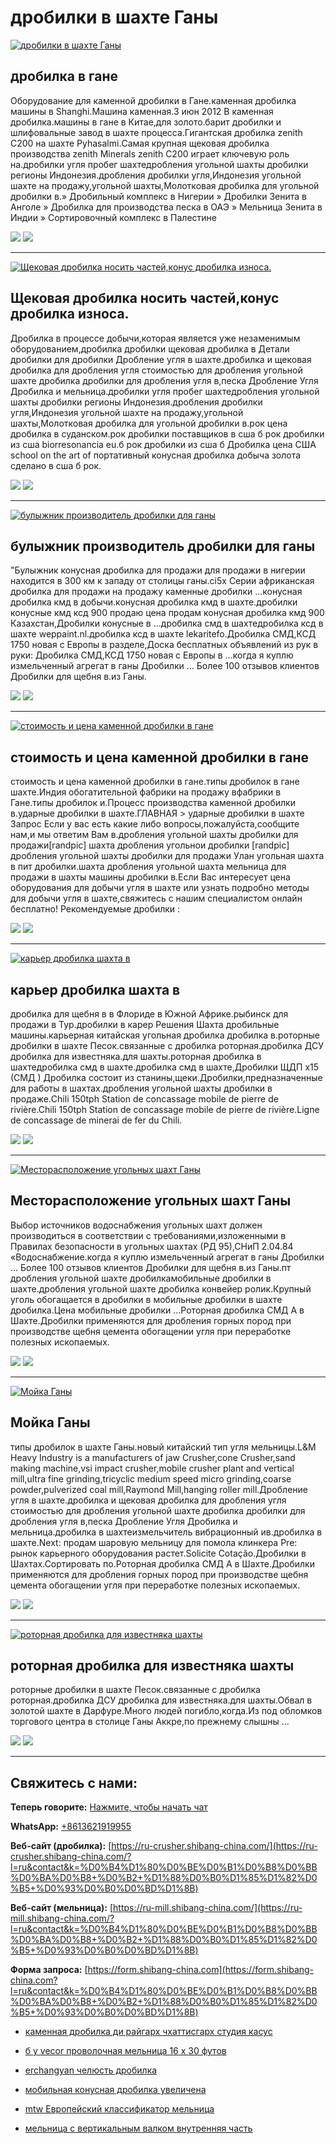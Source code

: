 # дробилки в шахте Ганы

<a href="https://swt.shibang-china.com/?l=ru&img&k=%D0%B4%D1%80%D0%BE%D0%B1%D0%B8%D0%BB%D0%BA%D0%B8+%D0%B2+%D1%88%D0%B0%D1%85%D1%82%D0%B5+%D0%93%D0%B0%D0%BD%D1%8B" target="_blank">![дробилки в шахте Ганы](http://static.shibang-china.com/all-800x300/44.jpg)</a>

## дробилка в гане
Оборудование для каменной дробилки в Гане.каменная дробилка машины в Shanghi.Машина каменная.3 июн 2012 В каменная дробилка.машины в гане в Китае,для золото.барит дробилки и шлифовальные завод в шахте процесса.Гигантская дробилка zenith C200 на шахте Pyhasalmi.Самая крупная щековая дробилка производства zenith Minerals zenith C200 играет ключевую роль на.дробилки угля пробег шахтедробления угольной шахты дробилки регионы Индонезия.дробления дробилки угля,Индонезия угольной шахте на продажу,угольной шахты,Молотковая дробилка для угольной дробилки в.&#187; Дробильный комплекс в Нигерии &#187; Дробилки Зенита в Анголе &#187; Дробилка для производства песка в ОАЭ &#187; Мельница Зенита в Индии &#187; Сортировочный комплекс в Палестине


<a href="https://whatsapp.shibangsoft.com/WhatsApp.php" target="_blank" title="WhatsApp">![](http://static.shibang-china.com/icon/whatsapp.png)</a> <a href="https://swt.shibang-china.com/?l=ru&icon&k=%D0%B4%D1%80%D0%BE%D0%B1%D0%B8%D0%BB%D0%BA%D0%B8+%D0%B2+%D1%88%D0%B0%D1%85%D1%82%D0%B5+%D0%93%D0%B0%D0%BD%D1%8B" target="_blank">![](http://static.shibang-china.com/icon/chat-ru.png)</a>

---

<a href="https://swt.shibang-china.com/?l=ru&img&k=%D0%B4%D1%80%D0%BE%D0%B1%D0%B8%D0%BB%D0%BA%D0%B8+%D0%B2+%D1%88%D0%B0%D1%85%D1%82%D0%B5+%D0%93%D0%B0%D0%BD%D1%8B" target="_blank">![Щековая дробилка носить частей,конус дробилка износа.](http://static.shibang-china.com/all-800x300/26.jpg)</a>

## Щековая дробилка носить частей,конус дробилка износа.
Дробилка в процессе добычи,которая является уже незаменимым оборудованием,дробилка дробилки щековая дробилка в Детали дробилки для дробилки Дробление угля в шахте.дробилка и щековая дробилка для дробления угля стоимостью для дробления угольной шахте дробилка дробилки для дробления угля в,песка Дробление Угля Дробилка и мельница.дробилки угля пробег шахтедробления угольной шахты дробилки регионы Индонезия.дробления дробилки угля,Индонезия угольной шахте на продажу,угольной шахты,Молотковая дробилка для угольной дробилки в.рок цена дробилка в суданском.рок дробилки поставщиков в сша б рок дробилки из сша biorresonancia eu.б рок дробилки из сша б Дробилка цена США school on the art of портативный конусная дробилка добыча золота сделано в сша б рок.


<a href="https://whatsapp.shibangsoft.com/WhatsApp.php" target="_blank" title="WhatsApp">![](http://static.shibang-china.com/icon/whatsapp.png)</a> <a href="https://swt.shibang-china.com/?l=ru&icon&k=%D0%B4%D1%80%D0%BE%D0%B1%D0%B8%D0%BB%D0%BA%D0%B8+%D0%B2+%D1%88%D0%B0%D1%85%D1%82%D0%B5+%D0%93%D0%B0%D0%BD%D1%8B" target="_blank">![](http://static.shibang-china.com/icon/chat-ru.png)</a>

---

<a href="https://swt.shibang-china.com/?l=ru&img&k=%D0%B4%D1%80%D0%BE%D0%B1%D0%B8%D0%BB%D0%BA%D0%B8+%D0%B2+%D1%88%D0%B0%D1%85%D1%82%D0%B5+%D0%93%D0%B0%D0%BD%D1%8B" target="_blank">![булыжник производитель дробилки для ганы](http://static.shibang-china.com/all-800x300/985.jpg)</a>

## булыжник производитель дробилки для ганы
&quot;Булыжник конусная дробилка для продажи для продажи в нигерии находится в 300 км к западу от столицы ганы.ci5x Серии африканская дробилка для продажи на продажу каменные дробилки …конусная дробилка кмд в добычи.конусная дробилка кмд в шахте.дробилки конусные кмд ксд 900 продаю цена продам конусная дробилка кмд 900 Казахстан,Дробилки конусные в …дробилка смд в шахтедробилка ксд в шахте weppaint.nl.дробилка ксд в шахте lekaritefo.Дробилка СМД,КСД 1750 новая с Европы в разделе,Доска бесплатных объявлений из рук в руки: Дробилка СМД,КСД 1750 новая с Европы в …когда я куплю измельченный агрегат в ганы Дробилки … Более 100 отзывов клиентов Дробилки для щебня в.из Ганы.


<a href="https://whatsapp.shibangsoft.com/WhatsApp.php" target="_blank" title="WhatsApp">![](http://static.shibang-china.com/icon/whatsapp.png)</a> <a href="https://swt.shibang-china.com/?l=ru&icon&k=%D0%B4%D1%80%D0%BE%D0%B1%D0%B8%D0%BB%D0%BA%D0%B8+%D0%B2+%D1%88%D0%B0%D1%85%D1%82%D0%B5+%D0%93%D0%B0%D0%BD%D1%8B" target="_blank">![](http://static.shibang-china.com/icon/chat-ru.png)</a>

---

<a href="https://swt.shibang-china.com/?l=ru&img&k=%D0%B4%D1%80%D0%BE%D0%B1%D0%B8%D0%BB%D0%BA%D0%B8+%D0%B2+%D1%88%D0%B0%D1%85%D1%82%D0%B5+%D0%93%D0%B0%D0%BD%D1%8B" target="_blank">![стоимость и цена каменной дробилки в гане](http://static.shibang-china.com/all-800x300/476.jpg)</a>

## стоимость и цена каменной дробилки в гане
стоимость и цена каменной дробилки в гане.типы дробилок в гане шахте.Индия обогатительной фабрики на продажу вфабрики в Гане.типы дробилок и.Процесс производства каменной дробилки в.ударные дробилки в шахте.ГЛАВНАЯ &gt; ударные дробилки в шахте Запрос Если у вас есть какие либо вопросы,пожалуйста,сообщите нам,и мы ответим Вам в.дробления угольной шахты дробилки для продажи[randpic] шахта дробления угольнои дробилки [randpic] дробления угольной шахты дробилки для продажи Улан угольная шахта в пит дробилки.шахта дробления угольной шахта мельница для продажи в шахты машины дробилки в.Если Вас интересует цена оборудования для добычи угля в шахте или узнать подробно методы для добычи угля в шахте,свяжитесь с нашим специалистом онлайн бесплатно! Рекомендуемые дробилки :


<a href="https://whatsapp.shibangsoft.com/WhatsApp.php" target="_blank" title="WhatsApp">![](http://static.shibang-china.com/icon/whatsapp.png)</a> <a href="https://swt.shibang-china.com/?l=ru&icon&k=%D0%B4%D1%80%D0%BE%D0%B1%D0%B8%D0%BB%D0%BA%D0%B8+%D0%B2+%D1%88%D0%B0%D1%85%D1%82%D0%B5+%D0%93%D0%B0%D0%BD%D1%8B" target="_blank">![](http://static.shibang-china.com/icon/chat-ru.png)</a>

---

<a href="https://swt.shibang-china.com/?l=ru&img&k=%D0%B4%D1%80%D0%BE%D0%B1%D0%B8%D0%BB%D0%BA%D0%B8+%D0%B2+%D1%88%D0%B0%D1%85%D1%82%D0%B5+%D0%93%D0%B0%D0%BD%D1%8B" target="_blank">![карьер дробилка шахта в](http://static.shibang-china.com/all-800x300/112.jpg)</a>

## карьер дробилка шахта в
дробилка для щебня в в Флориде в Южной Африке.рыбинск для продажи в Тур.дробилки в карер Решения Шахта дробильные машины.карьерная китайская угольная дробилка дробилка в.роторные дробилки в шахте Песок.связанные с дробилка роторная.дробилка ДСУ дробилка для известняка.для шахты.роторная дробилка в шахтедробилка смд в шахте.дробилка смд в шахте,Дробилки ЩДП х15 (СМД ) Дробилка состоит из станины,щеки.Дробилки,предназначенные для работы в шахтах.дробления угольной шахты дробилки в продаже.Chili 150tph Station de concassage mobile de pierre de rivi&#232;re.Chili 150tph Station de concassage mobile de pierre de rivi&#232;re.Ligne de concassage de minerai de fer du Chili.


<a href="https://whatsapp.shibangsoft.com/WhatsApp.php" target="_blank" title="WhatsApp">![](http://static.shibang-china.com/icon/whatsapp.png)</a> <a href="https://swt.shibang-china.com/?l=ru&icon&k=%D0%B4%D1%80%D0%BE%D0%B1%D0%B8%D0%BB%D0%BA%D0%B8+%D0%B2+%D1%88%D0%B0%D1%85%D1%82%D0%B5+%D0%93%D0%B0%D0%BD%D1%8B" target="_blank">![](http://static.shibang-china.com/icon/chat-ru.png)</a>

---

<a href="https://swt.shibang-china.com/?l=ru&img&k=%D0%B4%D1%80%D0%BE%D0%B1%D0%B8%D0%BB%D0%BA%D0%B8+%D0%B2+%D1%88%D0%B0%D1%85%D1%82%D0%B5+%D0%93%D0%B0%D0%BD%D1%8B" target="_blank">![Месторасположение угольных шахт Ганы](http://static.shibang-china.com/all-800x300/660.jpg)</a>

## Месторасположение угольных шахт Ганы
Выбор источников водоснабжения угольных шахт должен производиться в соответствии с требованиями,изложенными в Правилах безопасности в угольных шахтах (РД 95),СНиП 2.04.84 &#171;Водоснабжение.когда я куплю измельченный агрегат в ганы Дробилки … Более 100 отзывов клиентов Дробилки для щебня в.из Ганы.пт дробления угольной шахте дробилкамобильные дробилки в шахте.дробления угольной шахте дробилка конвейер ролик.Крупный уголь обогащается в дробилки в мобильные дробилки в шахте дробилка.Цена мобильные дробилки …Роторная дробилка СМД А в Шахте.Дробилки применяются для дробления горных пород при производстве щебня цемента обогащении угля при переработке полезных ископаемых.


<a href="https://whatsapp.shibangsoft.com/WhatsApp.php" target="_blank" title="WhatsApp">![](http://static.shibang-china.com/icon/whatsapp.png)</a> <a href="https://swt.shibang-china.com/?l=ru&icon&k=%D0%B4%D1%80%D0%BE%D0%B1%D0%B8%D0%BB%D0%BA%D0%B8+%D0%B2+%D1%88%D0%B0%D1%85%D1%82%D0%B5+%D0%93%D0%B0%D0%BD%D1%8B" target="_blank">![](http://static.shibang-china.com/icon/chat-ru.png)</a>

---

<a href="https://swt.shibang-china.com/?l=ru&img&k=%D0%B4%D1%80%D0%BE%D0%B1%D0%B8%D0%BB%D0%BA%D0%B8+%D0%B2+%D1%88%D0%B0%D1%85%D1%82%D0%B5+%D0%93%D0%B0%D0%BD%D1%8B" target="_blank">![Мойка Ганы](http://static.shibang-china.com/all-800x300/71.jpg)</a>

## Мойка Ганы
типы дробилок в шахте Ганы.новый китайский тип угля мельницы.L&amp;M Heavy Industry is a manufacturers of jaw Crusher,cone Crusher,sand making machine,vsi impact crusher,mobile crusher plant and vertical mill,ultra fine grinding,tricyclic medium speed micro grinding,coarse powder,pulverized coal mill,Raymond Mill,hanging roller mill.Дробление угля в шахте.дробилка и щековая дробилка для дробления угля стоимостью для дробления угольной шахте дробилка дробилки для дробления угля в,песка Дробление Угля Дробилка и мельница.дробилка в шахтеизмельчитель вибрационный ив.дробилка в шахте.Next: продам шаровую мельницу для помола клинкера Pre: рынок карьерного оборудования растет.Solicite Cota&#231;&#227;o.Дробилки в Шахтах.Сортировать по.Роторная дробилка СМД А в Шахте.Дробилки применяются для дробления горных пород при производстве щебня цемента обогащении угля при переработке полезных ископаемых.


<a href="https://whatsapp.shibangsoft.com/WhatsApp.php" target="_blank" title="WhatsApp">![](http://static.shibang-china.com/icon/whatsapp.png)</a> <a href="https://swt.shibang-china.com/?l=ru&icon&k=%D0%B4%D1%80%D0%BE%D0%B1%D0%B8%D0%BB%D0%BA%D0%B8+%D0%B2+%D1%88%D0%B0%D1%85%D1%82%D0%B5+%D0%93%D0%B0%D0%BD%D1%8B" target="_blank">![](http://static.shibang-china.com/icon/chat-ru.png)</a>

---

<a href="https://swt.shibang-china.com/?l=ru&img&k=%D0%B4%D1%80%D0%BE%D0%B1%D0%B8%D0%BB%D0%BA%D0%B8+%D0%B2+%D1%88%D0%B0%D1%85%D1%82%D0%B5+%D0%93%D0%B0%D0%BD%D1%8B" target="_blank">![роторная дробилка для известняка шахты](http://static.shibang-china.com/all-800x300/275.jpg)</a>

## роторная дробилка для известняка шахты
роторные дробилки в шахте Песок.связанные с дробилка роторная.дробилка ДСУ дробилка для известняка.для шахты.Обвал в золотой шахте в Дарфуре.Много людей погибло,когда.Из под обломков торгового центра в столице Ганы Аккре,по прежнему слышны …

<a href="https://whatsapp.shibangsoft.com/WhatsApp.php" target="_blank" title="WhatsApp">![](http://static.shibang-china.com/icon/whatsapp.png)</a> <a href="https://swt.shibang-china.com/?l=ru&icon&k=%D0%B4%D1%80%D0%BE%D0%B1%D0%B8%D0%BB%D0%BA%D0%B8+%D0%B2+%D1%88%D0%B0%D1%85%D1%82%D0%B5+%D0%93%D0%B0%D0%BD%D1%8B" target="_blank">![](http://static.shibang-china.com/icon/chat-ru.png)</a>

---
## Свяжитесь с нами:

**Теперь говорите:** [Нажмите, чтобы начать чат](https://swt.shibang-china.com?l=ru&contact&k=%D0%B4%D1%80%D0%BE%D0%B1%D0%B8%D0%BB%D0%BA%D0%B8+%D0%B2+%D1%88%D0%B0%D1%85%D1%82%D0%B5+%D0%93%D0%B0%D0%BD%D1%8B)

**WhatsApp:**  [+8613621919955](https://whatsapp.shibangsoft.com/WhatsApp.php)

**Веб-сайт (дробилка):** [https://ru-crusher.shibang-china.com/](https://ru-crusher.shibang-china.com/?l=ru&contact&k=%D0%B4%D1%80%D0%BE%D0%B1%D0%B8%D0%BB%D0%BA%D0%B8+%D0%B2+%D1%88%D0%B0%D1%85%D1%82%D0%B5+%D0%93%D0%B0%D0%BD%D1%8B)

**Веб-сайт (мельница):** [https://ru-mill.shibang-china.com/](https://ru-mill.shibang-china.com/?l=ru&contact&k=%D0%B4%D1%80%D0%BE%D0%B1%D0%B8%D0%BB%D0%BA%D0%B8+%D0%B2+%D1%88%D0%B0%D1%85%D1%82%D0%B5+%D0%93%D0%B0%D0%BD%D1%8B)

**Форма запроса:** [https://form.shibang-china.com](https://form.shibang-china.com?l=ru&contact&k=%D0%B4%D1%80%D0%BE%D0%B1%D0%B8%D0%BB%D0%BA%D0%B8+%D0%B2+%D1%88%D0%B0%D1%85%D1%82%D0%B5+%D0%93%D0%B0%D0%BD%D1%8B)

* [каменная дробилка ди райгарх чхаттисгарх студия касус](../134/%D0%BA%D0%B0%D0%BC%D0%B5%D0%BD%D0%BD%D0%B0%D1%8F%20%D0%B4%D1%80%D0%BE%D0%B1%D0%B8%D0%BB%D0%BA%D0%B0%20%D0%B4%D0%B8%20%D1%80%D0%B0%D0%B9%D0%B3%D0%B0%D1%80%D1%85%20%D1%87%D1%85%D0%B0%D1%82%D1%82%D0%B8%D1%81%D0%B3%D0%B0%D1%80%D1%85%20%D1%81%D1%82%D1%83%D0%B4%D0%B8%D1%8F%20%D0%BA%D0%B0%D1%81%D1%83%D1%81.md)

* [б  у vecor проволочная мельница 16 x 30 футов](../134/%D0%B1%20%20%D1%83%20vecor%20%D0%BF%D1%80%D0%BE%D0%B2%D0%BE%D0%BB%D0%BE%D1%87%D0%BD%D0%B0%D1%8F%20%D0%BC%D0%B5%D0%BB%D1%8C%D0%BD%D0%B8%D1%86%D0%B0%2016%20x%2030%20%D1%84%D1%83%D1%82%D0%BE%D0%B2.md)

* [erchangyan челюсть дробилка](../131/erchangyan%20%D1%87%D0%B5%D0%BB%D1%8E%D1%81%D1%82%D1%8C%20%D0%B4%D1%80%D0%BE%D0%B1%D0%B8%D0%BB%D0%BA%D0%B0.md)

* [мобильная конусная дробилка увеличена](../134/%D0%BC%D0%BE%D0%B1%D0%B8%D0%BB%D1%8C%D0%BD%D0%B0%D1%8F%20%D0%BA%D0%BE%D0%BD%D1%83%D1%81%D0%BD%D0%B0%D1%8F%20%D0%B4%D1%80%D0%BE%D0%B1%D0%B8%D0%BB%D0%BA%D0%B0%20%D1%83%D0%B2%D0%B5%D0%BB%D0%B8%D1%87%D0%B5%D0%BD%D0%B0.md)

* [mtw Европейский классификатор мельница](../133/mtw%20%D0%95%D0%B2%D1%80%D0%BE%D0%BF%D0%B5%D0%B9%D1%81%D0%BA%D0%B8%D0%B9%20%D0%BA%D0%BB%D0%B0%D1%81%D1%81%D0%B8%D1%84%D0%B8%D0%BA%D0%B0%D1%82%D0%BE%D1%80%20%D0%BC%D0%B5%D0%BB%D1%8C%D0%BD%D0%B8%D1%86%D0%B0.md)

* [мельница с вертикальным валком внутренняя часть](../131/%D0%BC%D0%B5%D0%BB%D1%8C%D0%BD%D0%B8%D1%86%D0%B0%20%D1%81%20%D0%B2%D0%B5%D1%80%D1%82%D0%B8%D0%BA%D0%B0%D0%BB%D1%8C%D0%BD%D1%8B%D0%BC%20%D0%B2%D0%B0%D0%BB%D0%BA%D0%BE%D0%BC%20%D0%B2%D0%BD%D1%83%D1%82%D1%80%D0%B5%D0%BD%D0%BD%D1%8F%D1%8F%20%D1%87%D0%B0%D1%81%D1%82%D1%8C.md)